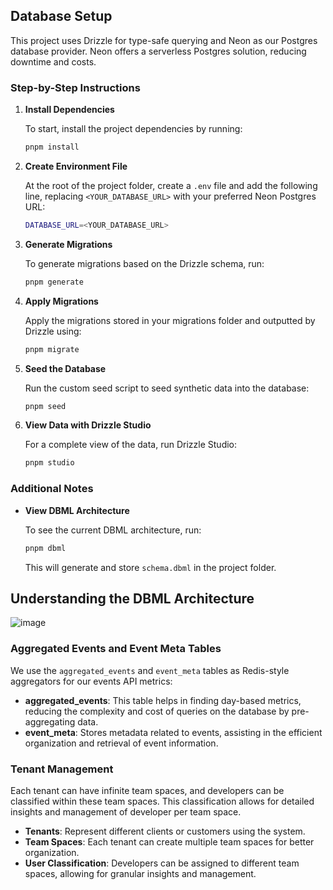 ## Database Setup

This project uses Drizzle for type-safe querying and Neon as our Postgres database provider. Neon offers a serverless Postgres solution, reducing downtime and costs.

### Step-by-Step Instructions

1. **Install Dependencies**

   To start, install the project dependencies by running:

   ```sh
   pnpm install
   ```

2. **Create Environment File**

   At the root of the project folder, create a `.env` file and add the following line, replacing `<YOUR_DATABASE_URL>` with your preferred Neon Postgres URL:

   ```sh
   DATABASE_URL=<YOUR_DATABASE_URL>
   ```

3. **Generate Migrations**

   To generate migrations based on the Drizzle schema, run:

   ```sh
   pnpm generate
   ```

4. **Apply Migrations**

   Apply the migrations stored in your migrations folder and outputted by Drizzle using:

   ```sh
   pnpm migrate
   ```

5. **Seed the Database**

   Run the custom seed script to seed synthetic data into the database:

   ```sh
   pnpm seed
   ```

6. **View Data with Drizzle Studio**

   For a complete view of the data, run Drizzle Studio:

   ```sh
   pnpm studio
   ```

### Additional Notes

- **View DBML Architecture**

   To see the current DBML architecture, run:

   ```sh
   pnpm dbml
   ```

   This will generate and store `schema.dbml` in the project folder.

## Understanding the DBML Architecture

![image](https://github.com/shrey-v0/trev.ai/assets/165524661/eaa5bda9-fa3c-44b4-96f0-f0f760366140)


### Aggregated Events and Event Meta Tables

We use the `aggregated_events` and `event_meta` tables as Redis-style aggregators for our events API metrics:

- **aggregated_events**: This table helps in finding day-based metrics, reducing the complexity and cost of queries on the database by pre-aggregating data.
- **event_meta**: Stores metadata related to events, assisting in the efficient organization and retrieval of event information.

### Tenant Management

Each tenant can have infinite team spaces, and developers can be classified within these team spaces. This classification allows for detailed insights and management of developer per team space.

- **Tenants**: Represent different clients or customers using the system.
- **Team Spaces**: Each tenant can create multiple team spaces for better organization.
- **User Classification**: Developers can be assigned to different team spaces, allowing for granular insights and management.
